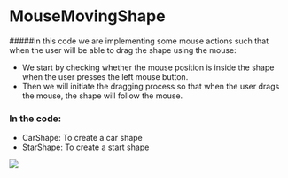 # MouseMovingShape

  

#####In this code we are implementing some mouse actions such that when the user will be able to drag the shape using the mouse:
 - We start by checking whether the mouse position is inside the shape when the user presses the left mouse button. 
 - Then we will initiate the dragging process so that when the user drags the mouse, the shape will follow the mouse.       

### In the code:
- CarShape: To create a car shape
- StarShape: To create a start shape


![](/MoveTheComponent.jpg)
